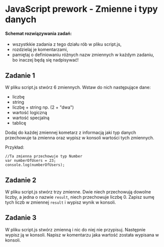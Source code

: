 #  JavaScript prework - Zmienne i typy danych

#### Schemat rozwiązywania zadań:

* wszystkkie zadania z tego działu rób w pliku script.js,
* rozdzielaj je komentarzami,
* pamiętaj o definiowaniu różnych nazw zmiennych w każdym zadaniu, bo inaczej będą się nadpisywać!


## Zadanie 1
W pliku script.js stwórz 6 zmiennych. Wstaw do nich następujące dane:

* liczbę
* string
* liczbę + string np. (2 + "dwa")
* wartość logiczną
* wartość specjalną
* tablicę

Dodaj do każdej zmiennej kometarz z informacją jaki typ danych przechowuje ta zmienna oraz wypisz w konsoli wartości tych zmiennych.

Przykład:
```
//Ta zmienna przechowuje typ Number
var numberOfUsers = 23;
console.log(numberOfUsers);
```

## Zadanie 2
W pliku script.js stwórz trzy zmienne. Dwie niech przechowują dowolne liczby, a jedna o nazwie ```result```, niech przechowuje liczbę 0.
Zapisz sumę tych liczb w zmiennej ```result``` i wypisz wynik w konsoli.


## Zadanie 3
W pliku script.js stwórz zmienną i nic do niej nie przypisuj. Następnie wypisz ją w konsoli. Napisz w komentarzu jaka wartość została wypisana w konsoli.
